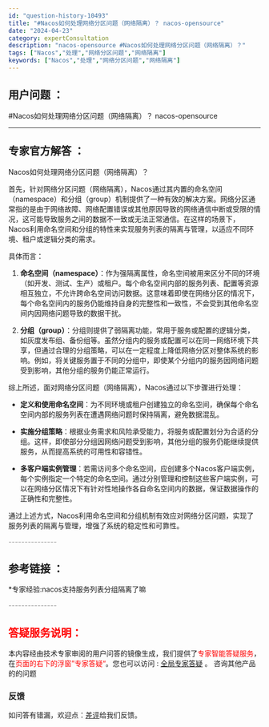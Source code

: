 ```yaml
---
id: "question-history-10493"
title: "#Nacos如何处理网络分区问题（网络隔离）？ nacos-opensource"
date: "2024-04-23"
category: expertConsultation
description: "nacos-opensource #Nacos如何处理网络分区问题（网络隔离）？"
tags: ["Nacos","处理","网络分区问题","网络隔离"]
keywords: ["Nacos","处理","网络分区问题","网络隔离"]
---
```


## 用户问题 ： 
 #Nacos如何处理网络分区问题（网络隔离）？ nacos-opensource 

---------------
## 专家官方解答 ：

Nacos如何处理网络分区问题（网络隔离）？

首先，针对网络分区问题（网络隔离），Nacos通过其内置的命名空间（namespace）和分组（group）机制提供了一种有效的解决方案。网络分区通常指的是由于网络故障、网络配置错误或其他原因导致的网络通信中断或受限的情况，这可能导致服务之间的数据不一致或无法正常通信。在这样的场景下，Nacos利用命名空间和分组的特性来实现服务列表的隔离与管理，以适应不同环境、租户或逻辑分类的需求。

具体而言：

1. **命名空间（namespace）**：作为强隔离属性，命名空间被用来区分不同的环境（如开发、测试、生产）或租户。每个命名空间内部的服务列表、配置等资源相互独立，不允许跨命名空间访问数据。这意味着即使在网络分区的情况下，每个命名空间内的服务仍能维持自身的完整性和一致性，不会受到其他命名空间内因网络问题导致的数据干扰。

2. **分组（group）**：分组则提供了弱隔离功能，常用于服务或配置的逻辑分类，如灰度发布组、备份组等。虽然分组内的服务或配置可以在同一网络环境下共享，但通过合理的分组策略，可以在一定程度上降低网络分区对整体系统的影响。例如，将关键服务置于不同的分组中，即使某个分组内的服务因网络问题受到影响，其他分组的服务仍能正常运行。

综上所述，面对网络分区问题（网络隔离），Nacos通过以下步骤进行处理：

- **定义和使用命名空间**：为不同环境或租户创建独立的命名空间，确保每个命名空间内部的服务列表在遭遇网络问题时保持隔离，避免数据混乱。

- **实施分组策略**：根据业务需求和风险承受能力，将服务或配置划分为合适的分组。这样，即使部分分组因网络问题受到影响，其他分组的服务仍能继续提供服务，从而提高系统的可用性和容错性。

- **多客户端实例管理**：若需访问多个命名空间，应创建多个Nacos客户端实例，每个实例指定一个特定的命名空间。通过分别管理和控制这些客户端实例，可以在网络分区情况下有针对性地操作各自命名空间内的数据，保证数据操作的正确性和完整性。

通过上述方式，Nacos利用命名空间和分组机制有效应对网络分区问题，实现了服务列表的隔离与管理，增强了系统的稳定性和可靠性。


<font color="#949494">---------------</font> 


## 参考链接 ：

*专家经验:nacos支持服务列表分组隔离了嘛 


 <font color="#949494">---------------</font> 
 


## <font color="#FF0000">答疑服务说明：</font> 

本内容经由技术专家审阅的用户问答的镜像生成，我们提供了<font color="#FF0000">专家智能答疑服务</font>，在<font color="#FF0000">页面的右下的浮窗”专家答疑“</font>。您也可以访问 : [全局专家答疑](https://opensource.alibaba.com/chatBot) 。 咨询其他产品的的问题

### 反馈
如问答有错漏，欢迎点：[差评](https://ai.nacos.io/user/feedbackByEnhancerGradePOJOID?enhancerGradePOJOId=11653)给我们反馈。
